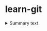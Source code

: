 # learn-git


<details>
  <summary> Summary text </summary>
  
  This is the expanded comment. Typically for large blocks of text/code.

</summary>

<pre>
  <p align=center>
    <a href="http://example.com">Click me</a>
  </p>
</pre>
